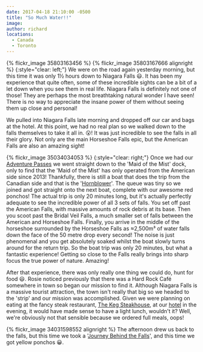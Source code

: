 ```yaml
---
date: 2017-04-18 21:10:00 -0500
title: "So Much Water!!"
image: 
author: richard
locations: 
  - Canada
  - Toronto
---
```


{% flickr_image 35803163456 %}
{% flickr_image 35803167666 alignright %}
{:style="clear: left;"}
We were on the road again yesterday morning, but this time it was only 1&frac12; hours down to Niagara Falls :smiley:. It has been my experience that quite often, some of these incredible sights can be a bit of a let down when you see them in real life. Niagara Falls is definitely not one of those! They are perhaps the most breathtaking natural wonder I have seen! There is no way to appreciate the insane power of them without seeing them up close and personal! 

We pulled into Niagara Falls late morning and dropped off our car and bags at the hotel. At this point, we had no real plan so we walked down to the falls themselves to take it all in. :open_mouth:! It was just incredible to see the falls in all their glory. Not only are the main Horseshoe Falls epic, but the American Falls are also an amazing sight!

{% flickr_image 35034034053 %}
{:style="clear: right;"}
Once we had our [Adventure Passes][ap] we went straight down to the 'Maid of the Mist' dock, only to find that the 'Maid of the Mist' has only operated from the American side since 2013! Thankfully, there is still a boat that does the trip from the Canadian side and that is the '[Hornblower][hb]'. The queue was tiny so we joined and got straight onto the next boat, complete with our awesome red ponchos! The actual trip is only 20 minutes long, but it's actually perfectly adequate to see the incredible power of all 3 sets of falls. You set off past the American Falls, with massive amounts of rock debris at its base. Then you scoot past the Bridal Veil Falls, a much smaller set of falls between the American and Horseshoe Falls. Finally, you arrive in the middle of the horseshoe surrounded by the Horseshoe Falls as &asymp;2,500m&sup3; of water falls down the face of the 50 metre drop every second! The noise is just phenomenal and you get absolutely soaked whilst the boat slowly turns around for the return trip. So the boat trip was only 20 minutes, but what a fantastic experience! Getting so close to the Falls really brings into sharp focus the true power of nature. Amazing!  

After that experience, there was only really one thing we could do, hunt for food :smiley:. Rosie noticed previously that there was a Hard Rock Caf&eacute; somewhere in town so began our mission to find it. Although Niagara Falls is a massive tourist attraction, the town isn't really that big so we headed to the 'strip' and our mission was accomplished. Given we were planning on eating at the fancy steak restaurant, [The Keg Steakhouse][keg], at our [hotel][es] in the evening, it would have made sense to have a light lunch, wouldn't it? Well, we're obviously not that sensible because we ordered full meals, oops!

{% flickr_image 34031598552 alignright %}
The afternoon drew us back to the falls, but this time we took a '[Journey Behind the Falls][jb]', and this time we got yellow ponchos :grinning:.


[ap]: https://www.niagaraparks.com/visit-niagara-parks/plan-your-visit/deals-packages/ "Niagara Falls Adventure Pass - Save up to 48% off top Niagara attractions"
[hb]: https://www.niagaracruises.com/ "Hornblower Niagara Cruise"
[keg]: http://www.fallsviewrestaurant.com/ "The Keg Steakhouse &amp; Bar | Fallsview | Niagara Falls, Canada"
[es]: http://www.embassysuitesniagara.com/ "Niagara Falls Hotel – Embassy Suites Niagara Falls Hotel"
[jb]: https://www.niagaraparks.com/visit/attractions/journey-behind-the-falls/ "Journey Behind the Falls"